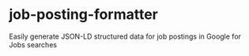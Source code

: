 # job-posting-formatter
Easily generate JSON-LD structured data for job postings in Google for Jobs searches
